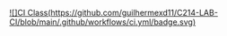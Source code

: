 [![]CI Class(https://github.com/guilhermexd11/C214-LAB-CI/blob/main/.github/workflows/ci.yml/badge.svg)](https://github.com/guilhermexd11/C214-LAB-CI/blob/main/.github/workflows/ci.yml)